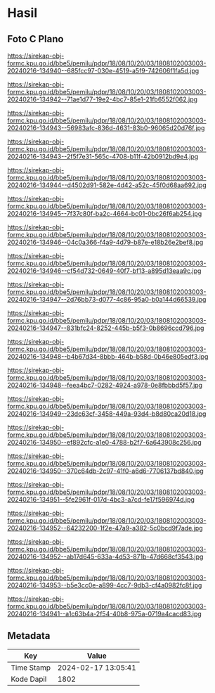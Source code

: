 # Hasil

## Foto C Plano

https://sirekap-obj-formc.kpu.go.id/bbe5/pemilu/pdpr/18/08/10/20/03/1808102003003-20240216-134940--685fcc97-030e-4519-a5f9-742606f1fa5d.jpg

https://sirekap-obj-formc.kpu.go.id/bbe5/pemilu/pdpr/18/08/10/20/03/1808102003003-20240216-134942--71ae1d77-19e2-4bc7-85e1-21fb6552f062.jpg

https://sirekap-obj-formc.kpu.go.id/bbe5/pemilu/pdpr/18/08/10/20/03/1808102003003-20240216-134943--56983afc-836d-4631-83b0-96065d20d76f.jpg

https://sirekap-obj-formc.kpu.go.id/bbe5/pemilu/pdpr/18/08/10/20/03/1808102003003-20240216-134943--2f5f7e31-565c-4708-b11f-42b0912bd9e4.jpg

https://sirekap-obj-formc.kpu.go.id/bbe5/pemilu/pdpr/18/08/10/20/03/1808102003003-20240216-134944--d4502d91-582e-4d42-a52c-45f0d68aa692.jpg

https://sirekap-obj-formc.kpu.go.id/bbe5/pemilu/pdpr/18/08/10/20/03/1808102003003-20240216-134945--7f37c80f-ba2c-4664-bc01-0bc26f6ab254.jpg

https://sirekap-obj-formc.kpu.go.id/bbe5/pemilu/pdpr/18/08/10/20/03/1808102003003-20240216-134946--04c0a366-f4a9-4d79-b87e-e18b26e2bef8.jpg

https://sirekap-obj-formc.kpu.go.id/bbe5/pemilu/pdpr/18/08/10/20/03/1808102003003-20240216-134946--cf54d732-0649-40f7-bf13-a895d13eaa9c.jpg

https://sirekap-obj-formc.kpu.go.id/bbe5/pemilu/pdpr/18/08/10/20/03/1808102003003-20240216-134947--2d76bb73-d077-4c86-95a0-b0a144d66539.jpg

https://sirekap-obj-formc.kpu.go.id/bbe5/pemilu/pdpr/18/08/10/20/03/1808102003003-20240216-134947--831bfc24-8252-445b-b5f3-0b8696ccd796.jpg

https://sirekap-obj-formc.kpu.go.id/bbe5/pemilu/pdpr/18/08/10/20/03/1808102003003-20240216-134948--b4b67d34-8bbb-464b-b58d-0b46e805edf3.jpg

https://sirekap-obj-formc.kpu.go.id/bbe5/pemilu/pdpr/18/08/10/20/03/1808102003003-20240216-134948--feea4bc7-0282-4924-a978-0e8fbbbd5f57.jpg

https://sirekap-obj-formc.kpu.go.id/bbe5/pemilu/pdpr/18/08/10/20/03/1808102003003-20240216-134949--23dc63cf-3458-449a-93d4-b8d80ca20d18.jpg

https://sirekap-obj-formc.kpu.go.id/bbe5/pemilu/pdpr/18/08/10/20/03/1808102003003-20240216-134950--ef892cfc-a1e0-4788-b2f7-6a643908c256.jpg

https://sirekap-obj-formc.kpu.go.id/bbe5/pemilu/pdpr/18/08/10/20/03/1808102003003-20240216-134950--370c64db-2c97-41f0-a6d6-7706137bd840.jpg

https://sirekap-obj-formc.kpu.go.id/bbe5/pemilu/pdpr/18/08/10/20/03/1808102003003-20240216-134951--5fe2961f-017d-4bc3-a7cd-fe17f596974d.jpg

https://sirekap-obj-formc.kpu.go.id/bbe5/pemilu/pdpr/18/08/10/20/03/1808102003003-20240216-134952--64232200-1f2e-47a9-a382-5c0bcd9f7ade.jpg

https://sirekap-obj-formc.kpu.go.id/bbe5/pemilu/pdpr/18/08/10/20/03/1808102003003-20240216-134952--ab17d645-633a-4d53-871b-47d668cf3543.jpg

https://sirekap-obj-formc.kpu.go.id/bbe5/pemilu/pdpr/18/08/10/20/03/1808102003003-20240216-134953--b5e3cc0e-a899-4cc7-9db3-cf4a0982fc8f.jpg

https://sirekap-obj-formc.kpu.go.id/bbe5/pemilu/pdpr/18/08/10/20/03/1808102003003-20240216-134941--a1c63b4a-2f54-40b8-975a-0719a4cacd83.jpg


## Metadata

| Key        | Value               |
| ---------- | ------------------- |
| Time Stamp | 2024-02-17 13:05:41 |
| Kode Dapil | 1802                |



